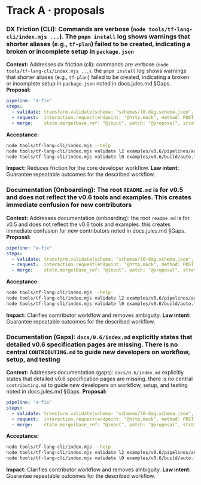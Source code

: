 # Track A · proposals

### DX Friction (CLI): Commands are verbose (`node tools/tf-lang-cli/index.mjs ...`). The `pnpm install` log shows warnings that shorter aliases (e.g., `tf-plan`) failed to be created, indicating a broken or incomplete setup in `package.json`
**Context:** Addresses dx friction (cli): commands are verbose (`node tools/tf-lang-cli/index.mjs ...`). the `pnpm install` log shows warnings that shorter aliases (e.g., `tf-plan`) failed to be created, indicating a broken or incomplete setup in `package.json` noted in docs.jules.md §Gaps.
**Proposal:**
```yaml
pipeline: "a-fix"
steps:
  - validate: transform.validate(schema: "schemas/l0-dag.schema.json", input: "@input")
  - request:  interaction.request(endpoint: "@http.mock", method: POST, body: { trace: "@trace" })
  - merge:    state.merge(base_ref: "@input", patch: "@proposal", strategy: "jsonpatch")
```
**Acceptance:**
```bash
node tools/tf-lang-cli/index.mjs --help
node tools/tf-lang-cli/index.mjs validate l2 examples/v0.6/pipelines/auto.fnol.fasttrack.v1.l2.yaml
node tools/tf-lang-cli/index.mjs validate l0 examples/v0.6/build/auto.fnol.fasttrack.v1.l0.json
```
**Impact:** Reduces friction for the core developer workflow.
**Law intent:** Guarantee repeatable outcomes for the described workflow.

### Documentation (Onboarding): The root `README.md` is for v0.5 and does not reflect the v0.6 tools and examples. This creates immediate confusion for new contributors
**Context:** Addresses documentation (onboarding): the root `readme.md` is for v0.5 and does not reflect the v0.6 tools and examples. this creates immediate confusion for new contributors noted in docs.jules.md §Gaps.
**Proposal:**
```yaml
pipeline: "a-fix"
steps:
  - validate: transform.validate(schema: "schemas/l0-dag.schema.json", input: "@input")
  - request:  interaction.request(endpoint: "@http.mock", method: POST, body: { trace: "@trace" })
  - merge:    state.merge(base_ref: "@input", patch: "@proposal", strategy: "jsonpatch")
```
**Acceptance:**
```bash
node tools/tf-lang-cli/index.mjs --help
node tools/tf-lang-cli/index.mjs validate l2 examples/v0.6/pipelines/auto.fnol.fasttrack.v1.l2.yaml
node tools/tf-lang-cli/index.mjs validate l0 examples/v0.6/build/auto.fnol.fasttrack.v1.l0.json
```
**Impact:** Clarifies contributor workflow and removes ambiguity.
**Law intent:** Guarantee repeatable outcomes for the described workflow.

### Documentation (Gaps): `docs/0.6/index.md` explicitly states that detailed v0.6 specification pages are missing. There is no central `CONTRIBUTING.md` to guide new developers on workflow, setup, and testing
**Context:** Addresses documentation (gaps): `docs/0.6/index.md` explicitly states that detailed v0.6 specification pages are missing. there is no central `contributing.md` to guide new developers on workflow, setup, and testing noted in docs.jules.md §Gaps.
**Proposal:**
```yaml
pipeline: "a-fix"
steps:
  - validate: transform.validate(schema: "schemas/l0-dag.schema.json", input: "@input")
  - request:  interaction.request(endpoint: "@http.mock", method: POST, body: { trace: "@trace" })
  - merge:    state.merge(base_ref: "@input", patch: "@proposal", strategy: "jsonpatch")
```
**Acceptance:**
```bash
node tools/tf-lang-cli/index.mjs --help
node tools/tf-lang-cli/index.mjs validate l2 examples/v0.6/pipelines/auto.fnol.fasttrack.v1.l2.yaml
node tools/tf-lang-cli/index.mjs validate l0 examples/v0.6/build/auto.fnol.fasttrack.v1.l0.json
```
**Impact:** Clarifies contributor workflow and removes ambiguity.
**Law intent:** Guarantee repeatable outcomes for the described workflow.
